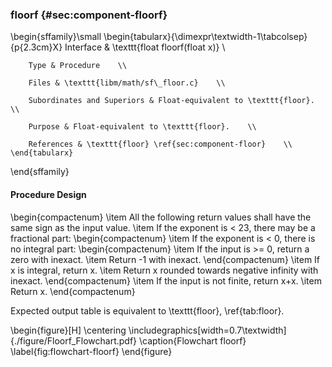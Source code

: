 ### floorf {#sec:component-floorf}

\begin{sffamily}\small
	\begin{tabularx}{\dimexpr\textwidth-1\tabcolsep}{p{2.3cm}X}
		Interface       & \texttt{float floorf(float x)} \\ 
		
		Type & Procedure    \\ 
		
		Files & \texttt{libm/math/sf\_floor.c}    \\ 
		
		Subordinates and Superiors & Float-equivalent to \texttt{floor}.    \\ 
		
		Purpose & Float-equivalent to \texttt{floor}.    \\ 
		
		References & \texttt{floor} \ref{sec:component-floor}    \\ 
	\end{tabularx}
\end{sffamily}

#### Procedure Design

\begin{compactenum}
	\item All the following return values shall have the same sign as the input value.
	\item If the exponent is < 23, there may be a fractional part:
	\begin{compactenum}
		\item If the exponent is < 0, there is no integral part:
		\begin{compactenum}
			\item If the input is >= 0, return a zero with inexact.
			\item Return -1 with inexact.
		\end{compactenum}
		\item If x is integral, return x.
		\item Return x rounded towards negative infinity with inexact.
	\end{compactenum}
	\item If the input is not finite, return x+x.
	\item Return x.
\end{compactenum}

Expected output table is equivalent to \texttt{floor}, \ref{tab:floor}.

\begin{figure}[H]
	\centering
	\includegraphics[width=0.7\textwidth]{./figure/Floorf_Flowchart.pdf}
	\caption{Flowchart floorf}
	\label{fig:flowchart-floorf}
\end{figure}